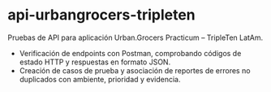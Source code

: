 # api-urbangrocers-tripleten
Pruebas de API para aplicación Urban.Grocers
Practicum – TripleTen LatAm.
- Verificación de endpoints con Postman, comprobando códigos de estado HTTP y respuestas en formato JSON.
- Creación de casos de prueba y asociación de reportes de errores no duplicados con ambiente, prioridad y evidencia.
